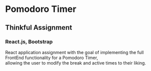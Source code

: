 # Pomodoro Timer
## Thinkful Assignment 
### React.js, Bootstrap

React application assignment with the goal of implementing the full FrontEnd functionality for a Pomodoro Timer,  
allowing the user to modify the break and active times to their liking. 
